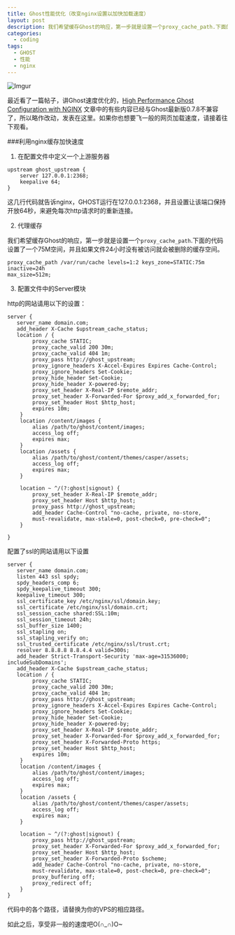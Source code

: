 ```yaml
---
title: Ghost性能优化（改变nginx设置以加快加载速度）
layout: post
description: 我们希望缓存Ghost的响应，第一步就是设置一个proxy_cache_path.下面的代码设置了一个75M空间，并且如果文件24小时没有被访问就会被删除的缓存空间。
categories:
  - coding
tags: 
  - GHOST
  - 性能
  - nginx
---
```


![Imgur](https://i.imgur.com/sxuLaoS.png)

最近看了一篇帖子，讲Ghost速度优化的，[High Performance Ghost Configuration with NGINX](http://pnommensen.com/2014/09/07/high-performance-ghost-configuration-with-nginx/)
文章中的有些内容已经与Ghost最新版0.7.8不兼容了，所以略作改动，发表在这里。如果你也想要飞一般的网页加载速度，请接着往下观看。


###利用nginx缓存加快速度

1. 在配置文件中定义一个上游服务器
```
upstream ghost_upstream {
    server 127.0.0.1:2368;
    keepalive 64;
}
```
这几行代码就告诉nginx，GHOST运行在127.0.0.1:2368，并且设置让该端口保持开放64秒，来避免每次http请求时的重新连接。

2. 代理缓存

我们希望缓存Ghost的响应，第一步就是设置一个`proxy_cache_path`.下面的代码设置了一个75M空间，并且如果文件24小时没有被访问就会被删除的缓存空间。

```
proxy_cache_path /var/run/cache levels=1:2 keys_zone=STATIC:75m inactive=24h 
max_size=512m;
```
3. 配置文件中的Server模块

http的网站请用以下的设置：
```
server {
   server_name domain.com;
   add_header X-Cache $upstream_cache_status;
   location / {
        proxy_cache STATIC;
        proxy_cache_valid 200 30m;
        proxy_cache_valid 404 1m;
        proxy_pass http://ghost_upstream;
        proxy_ignore_headers X-Accel-Expires Expires Cache-Control;
        proxy_ignore_headers Set-Cookie;
        proxy_hide_header Set-Cookie;
        proxy_hide_header X-powered-by;
        proxy_set_header X-Real-IP $remote_addr;
        proxy_set_header X-Forwarded-For $proxy_add_x_forwarded_for;
        proxy_set_header Host $http_host;
        expires 10m;
    }
    location /content/images {
        alias /path/to/ghost/content/images;
        access_log off;
        expires max;
    }
    location /assets {
        alias /path/to/ghost/content/themes/casper/assets;
        access_log off;
        expires max;
    }

    location ~ ^/(?:ghost|signout) { 
        proxy_set_header X-Real-IP $remote_addr;
        proxy_set_header Host $http_host;
        proxy_pass http://ghost_upstream;
        add_header Cache-Control "no-cache, private, no-store,
        must-revalidate, max-stale=0, post-check=0, pre-check=0";
    }

}
```

配置了ssl的网站请用以下设置

```
server {
   server_name domain.com;
   listen 443 ssl spdy;
   spdy_headers_comp 6;
   spdy_keepalive_timeout 300;
   keepalive_timeout 300;
   ssl_certificate_key /etc/nginx/ssl/domain.key;
   ssl_certificate /etc/nginx/ssl/domain.crt;
   ssl_session_cache shared:SSL:10m;  
   ssl_session_timeout 24h;           
   ssl_buffer_size 1400;              
   ssl_stapling on;
   ssl_stapling_verify on;
   ssl_trusted_certificate /etc/nginx/ssl/trust.crt;
   resolver 8.8.8.8 8.8.4.4 valid=300s;
   add_header Strict-Transport-Security 'max-age=31536000; includeSubDomains';
   add_header X-Cache $upstream_cache_status;
   location / {
        proxy_cache STATIC;
        proxy_cache_valid 200 30m;
        proxy_cache_valid 404 1m;
        proxy_pass http://ghost_upstream;
        proxy_ignore_headers X-Accel-Expires Expires Cache-Control;
        proxy_ignore_headers Set-Cookie;
        proxy_hide_header Set-Cookie;
        proxy_hide_header X-powered-by;
        proxy_set_header X-Real-IP $remote_addr;
        proxy_set_header X-Forwarded-For $proxy_add_x_forwarded_for;
        proxy_set_header X-Forwarded-Proto https;
        proxy_set_header Host $http_host;
        expires 10m;
    }
    location /content/images {
        alias /path/to/ghost/content/images;
        access_log off;
        expires max;
    }
    location /assets {
        alias /path/to/ghost/content/themes/casper/assets;
        access_log off;
        expires max;
    }

    location ~ ^/(?:ghost|signout) { 
        proxy_pass http://ghost_upstream;
        proxy_set_header X-Forwarded-For $proxy_add_x_forwarded_for;
        proxy_set_header Host $http_host;
        proxy_set_header X-Forwarded-Proto $scheme;
        add_header Cache-Control "no-cache, private, no-store,
        must-revalidate, max-stale=0, post-check=0, pre-check=0";
        proxy_buffering off;
        proxy_redirect off;
    }
}
```
代码中的各个路径，请替换为你的VPS的相应路径。

如此之后，享受非一般的速度吧O(∩_∩)O~